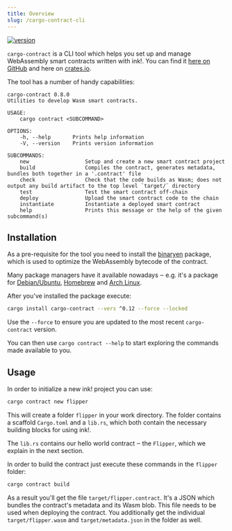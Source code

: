 ```yaml
---
title: Overview
slug: /cargo-contract-cli
---
```


[![version][m1]][m2]

[m1]: https://img.shields.io/crates/v/cargo-contract.svg
[m2]: https://crates.io/crates/cargo-contract

`cargo-contract` is a CLI tool which helps you set up and manage
WebAssembly smart contracts written with ink!.
You can find it [here on GitHub](https://github.com/paritytech/cargo-contract)
and here on [crates.io](https://crates.io/crates/cargo-contract).

The tool has a number of handy capabilities:

```
cargo-contract 0.8.0
Utilities to develop Wasm smart contracts.

USAGE:
    cargo contract <SUBCOMMAND>

OPTIONS:
    -h, --help       Prints help information
    -V, --version    Prints version information

SUBCOMMANDS:
    new                  Setup and create a new smart contract project
    build                Compiles the contract, generates metadata, bundles both together in a '.contract' file
    check                Check that the code builds as Wasm; does not output any build artifact to the top level `target/` directory
    test                 Test the smart contract off-chain
    deploy               Upload the smart contract code to the chain
    instantiate          Instantiate a deployed smart contract
    help                 Prints this message or the help of the given subcommand(s)
```

## Installation

As a pre-requisite for the tool you need to install the [binaryen](https://github.com/WebAssembly/binaryen) package, which is used to optimize the WebAssembly bytecode of the contract.

Many package managers have it available nowadays ‒ e.g. it's a package for [Debian/Ubuntu](https://tracker.debian.org/pkg/binaryen),
[Homebrew](https://formulae.brew.sh/formula/binaryen) and [Arch Linux](https://archlinux.org/packages/community/x86_64/binaryen/).

After you've installed the package execute:

```bash
cargo install cargo-contract --vers ^0.12 --force --locked
```

Use the `--force` to ensure you are updated to the most recent `cargo-contract` version.

You can then use `cargo contract --help` to start exploring the commands made available to you.

## Usage

In order to initialize a new ink! project you can use:

```bash
cargo contract new flipper
```

This will create a folder `flipper` in your work directory.
The folder contains a scaffold `Cargo.toml` and a `lib.rs`, which both contain the necessary building blocks for using ink!.

The `lib.rs` contains our hello world contract ‒ the `Flipper`, which we explain in the next section.

In order to build the contract just execute these commands in the `flipper` folder:
```bash
cargo contract build
```

As a result you'll get the file `target/flipper.contract`. It's a JSON which bundles the contract's
metadata and its Wasm blob. This file needs to be used when deploying the contract.
You additionally get the individual `target/flipper.wasm` and `target/metadata.json` in the folder as well.
